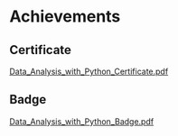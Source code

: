 

# Achievements
## Certificate
[Data_Analysis_with_Python_Certificate.pdf](https://prod-files-secure.s3.us-west-2.amazonaws.com/03e82b26-cccb-4906-bb56-adabcbdc0655/1aa3a050-2338-4a85-85d5-899bad17a31c/Data_Analysis_with_Python_Certificate.pdf?X-Amz-Algorithm=AWS4-HMAC-SHA256&X-Amz-Content-Sha256=UNSIGNED-PAYLOAD&X-Amz-Credential=ASIAZI2LB466XKR2P5KC%2F20250130%2Fus-west-2%2Fs3%2Faws4_request&X-Amz-Date=20250130T122856Z&X-Amz-Expires=3600&X-Amz-Security-Token=IQoJb3JpZ2luX2VjEJ3%2F%2F%2F%2F%2F%2F%2F%2F%2F%2FwEaCXVzLXdlc3QtMiJIMEYCIQC2jOWIcKuzJGCpsZDLQ9AFAmvxcq%2FbSDUqMw3LuvLvCAIhAKvd8aUhZOo3Cz0oboEVsYw4gGevE5opdjWnRSBfrCodKogECKb%2F%2F%2F%2F%2F%2F%2F%2F%2F%2FwEQABoMNjM3NDIzMTgzODA1Igyh6If4pCqKC2hENJYq3AOpyMtqdHMWzp3lR%2F6JMwJSJfFzMGNpG%2BM%2FdtzZ%2F8lO1OGgKtVeyV3%2BxChoTCUeZJd6TL1YWjUnt0RclSYIGrBhZzu85DNm4nRhM8npWL%2BDMeXxruXUPuh9Zyp0XQnp4iejKmNGGbJStOlnlFNYwBcD%2FCLs4maTtiWlpkZk3rSkok%2B9ch20%2By3DHGjzcVOOfQH6IvLw4J3%2BtAWavgBJYnayPFZZ%2BnDkNQsO49liD3Y55VP%2FKMI8fdL%2BM2DTFb2sEOX6njLyV1JQqmw2vsH%2FX3XmeD6jV9h463d5R7dFvxtH0HNq8q8XYUeph6QrXJ1Lo2aSWqOtCNFOA4Peh12kM07Kc62QrNTryZZeSPYVKYfynk9UU6Csi8IfPS8IEWgAvvSB6fYykjKgw%2BGoG2UFGAdBTjc12muE%2FSGSRvZzUs7kNV1bywBZMAtupw3t1Rh29AT3a9pdXduuNG38gcsrIjsfw%2FqWDn%2Bh5cN%2BeowBkuxyJepi2yABvsYOqLyvFCUQ1WWz%2BNfvwDTAeUy%2F5KiwDVxlDPfncGODxsDwM2ErtvDnJ0ZhzcnlRNUIqiGHBwc8EeaSLixItdMjqT%2BpRsOtiO9piw6i2Fu4R%2Fe%2B77CP93sOIt%2FTrWupzNNjNhuZFTDN3u28BjqkAVtYOiIBLN%2BcawnCLB9ouT9%2BMZRIE3V33K08b8fwsAIQSQEbCwWXKDF9rKfQuAJDy2m8R%2F9b%2BCFTbRaEfyzWYK%2FhRpp162yJiKhX5QdZNbpnOiD%2BSb8ryrd%2BKrOBw%2BMML1aQz6VM9Qfn29R3KcIf%2BrloYIpodLs%2BQSkE7PYcLyy0dpXYPmdgUJ3pes2gGZDSS6ST%2B%2F6rIyAyYpoPhnTYcarOpK%2FN&X-Amz-Signature=743f3301d5f511e7af99d70ba7205e7381dc3e2e15c3881ee78e80206787490c&X-Amz-SignedHeaders=host&x-id=GetObject)
## Badge
[Data_Analysis_with_Python_Badge.pdf](https://prod-files-secure.s3.us-west-2.amazonaws.com/03e82b26-cccb-4906-bb56-adabcbdc0655/4fa9bcf8-b584-40dd-8775-c0bfadf6a6f0/Data_Analysis_with_Python_Badge.pdf?X-Amz-Algorithm=AWS4-HMAC-SHA256&X-Amz-Content-Sha256=UNSIGNED-PAYLOAD&X-Amz-Credential=ASIAZI2LB466XKR2P5KC%2F20250130%2Fus-west-2%2Fs3%2Faws4_request&X-Amz-Date=20250130T122856Z&X-Amz-Expires=3600&X-Amz-Security-Token=IQoJb3JpZ2luX2VjEJ3%2F%2F%2F%2F%2F%2F%2F%2F%2F%2FwEaCXVzLXdlc3QtMiJIMEYCIQC2jOWIcKuzJGCpsZDLQ9AFAmvxcq%2FbSDUqMw3LuvLvCAIhAKvd8aUhZOo3Cz0oboEVsYw4gGevE5opdjWnRSBfrCodKogECKb%2F%2F%2F%2F%2F%2F%2F%2F%2F%2FwEQABoMNjM3NDIzMTgzODA1Igyh6If4pCqKC2hENJYq3AOpyMtqdHMWzp3lR%2F6JMwJSJfFzMGNpG%2BM%2FdtzZ%2F8lO1OGgKtVeyV3%2BxChoTCUeZJd6TL1YWjUnt0RclSYIGrBhZzu85DNm4nRhM8npWL%2BDMeXxruXUPuh9Zyp0XQnp4iejKmNGGbJStOlnlFNYwBcD%2FCLs4maTtiWlpkZk3rSkok%2B9ch20%2By3DHGjzcVOOfQH6IvLw4J3%2BtAWavgBJYnayPFZZ%2BnDkNQsO49liD3Y55VP%2FKMI8fdL%2BM2DTFb2sEOX6njLyV1JQqmw2vsH%2FX3XmeD6jV9h463d5R7dFvxtH0HNq8q8XYUeph6QrXJ1Lo2aSWqOtCNFOA4Peh12kM07Kc62QrNTryZZeSPYVKYfynk9UU6Csi8IfPS8IEWgAvvSB6fYykjKgw%2BGoG2UFGAdBTjc12muE%2FSGSRvZzUs7kNV1bywBZMAtupw3t1Rh29AT3a9pdXduuNG38gcsrIjsfw%2FqWDn%2Bh5cN%2BeowBkuxyJepi2yABvsYOqLyvFCUQ1WWz%2BNfvwDTAeUy%2F5KiwDVxlDPfncGODxsDwM2ErtvDnJ0ZhzcnlRNUIqiGHBwc8EeaSLixItdMjqT%2BpRsOtiO9piw6i2Fu4R%2Fe%2B77CP93sOIt%2FTrWupzNNjNhuZFTDN3u28BjqkAVtYOiIBLN%2BcawnCLB9ouT9%2BMZRIE3V33K08b8fwsAIQSQEbCwWXKDF9rKfQuAJDy2m8R%2F9b%2BCFTbRaEfyzWYK%2FhRpp162yJiKhX5QdZNbpnOiD%2BSb8ryrd%2BKrOBw%2BMML1aQz6VM9Qfn29R3KcIf%2BrloYIpodLs%2BQSkE7PYcLyy0dpXYPmdgUJ3pes2gGZDSS6ST%2B%2F6rIyAyYpoPhnTYcarOpK%2FN&X-Amz-Signature=a2124f882e6c09370d5bfafaf58c78c73964c5e3105e3baca68ae0f7cdede5c8&X-Amz-SignedHeaders=host&x-id=GetObject)
